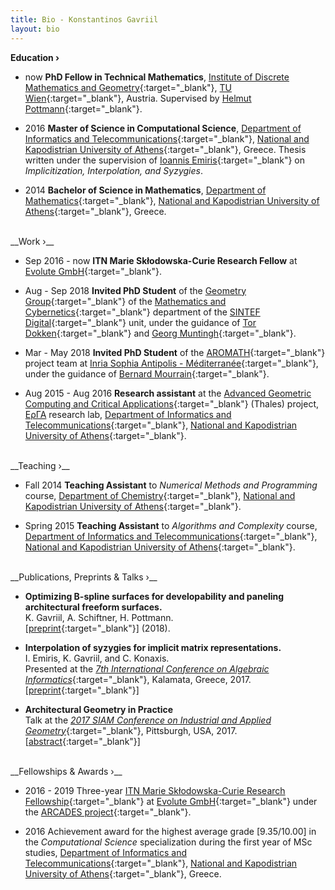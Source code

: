 ```yaml
---
title: Bio - Konstantinos Gavriil
layout: bio
---
```


__Education &rsaquo;__

- <span class="darkdate">now</span> __PhD Fellow in Technical Mathematics__, [Institute of Discrete Mathematics and Geometry](http://www.dmg.tuwien.ac.at/){:target="_blank"}, [TU Wien](https://www.tuwien.ac.at/en/){:target="_blank"}, Austria. Supervised by [Helmut Pottmann](http://www.dmg.tuwien.ac.at/pottmann/){:target="_blank"}.

- <span class="darkdate">2016</span> __Master of Science in Computational Science__, [Department of Informatics and Telecommunications](http://www.di.uoa.gr/eng){:target="_blank"}, [National and Kapodistrian University of Athens](http://en.uoa.gr/){:target="_blank"}, Greece. Thesis written under the supervision of [Ioannis Emiris](http://cgi.di.uoa.gr/~emiris/index-eng.html){:target="_blank"} on *Implicitization, Interpolation, and Syzygies*.

- <span class="darkdate">2014</span> __Bachelor of Science in Mathematics__, [Department of Mathematics](http://noether.math.uoa.gr/){:target="_blank"}, [National and Kapodistrian University of Athens](http://en.uoa.gr/){:target="_blank"}, Greece.

<br>
__Work &rsaquo;__

- <span class="darkdate">Sep 2016 - now</span> __ITN Marie Skłodowska-Curie Research Fellow__ at [Evolute GmbH](https://www.evolute.at/){:target="_blank"}.

- <span class="darkdate">Aug - Sep 2018</span> __Invited PhD Student__ of the [Geometry Group](https://www.sintef.no/en/digital/applied-mathematics/geometry/){:target="_blank"} of the [Mathematics and Cybernetics](https://www.sintef.no/en/digital/applied-mathematics/){:target="_blank"} department of the [SINTEF Digital](https://www.sintef.no/en/digital/){:target="_blank"} unit, under the guidance of [Tor Dokken](https://www.sintef.no/en/all-employees/employee/?empId=462){:target="_blank"} and [Georg Muntingh](https://www.sintef.no/en/all-employees/employee/?empId=4910){:target="_blank"}.

- <span class="darkdate">Mar - May 2018</span> __Invited PhD Student__ of the [AROMATH](https://team.inria.fr/aromath/){:target="_blank"} project team at [Inria Sophia Antipolis - Méditerranée](https://www.inria.fr/en/centre/sophia){:target="_blank"}, under the guidance of [Bernard Mourrain](http://www-sop.inria.fr/members/Bernard.Mourrain/){:target="_blank"}.

- <span class="darkdate">Aug 2015 - Aug 2016</span> __Research assistant__ at the [Advanced Geometric Computing and Critical Applications](http://geomcomp.di.uoa.gr/){:target="_blank"} (Thales) project, [ΕρΓΑ](http://erga.di.uoa.gr/) research lab, [Department of Informatics and Telecommunications](http://www.di.uoa.gr/eng){:target="_blank"}, [National and Kapodistrian University of Athens](http://en.uoa.gr/){:target="_blank"}.

<br>
__Teaching &rsaquo;__

- <span class="darkdate">Fall 2014</span> __Teaching Assistant__ to *Numerical Methods and Programming* course, [Department of Chemistry](http://www.chem.uoa.gr/){:target="_blank"}, [National and Kapodistrian University of Athens](http://en.uoa.gr/){:target="_blank"}.

- <span class="darkdate">Spring 2015</span> __Teaching Assistant__ to *Algorithms and Complexity* course, [Department of Informatics and Telecommunications](http://www.di.uoa.gr/eng){:target="_blank"}, [National and Kapodistrian University of Athens](http://en.uoa.gr/){:target="_blank"}.

<br>
__Publications, Preprints & Talks &rsaquo;__

- __Optimizing B-spline surfaces for developability and paneling architectural freeform surfaces.__<br>
K. Gavriil, A. Schiftner, H. Pottmann.<br>[[preprint](https://arxiv.org/abs/1808.07560){:target="_blank"}] (2018).

- __Interpolation of syzygies for implicit matrix representations.__<br>
I. Emiris, K. Gavriil, and C. Konaxis.<br>
Presented at the [*7th International Conference on Algebraic Informatics*](http://www.cargo.wlu.ca/CAI2017/){:target="_blank"}, Kalamata, Greece, 2017. [[preprint](https://hal.inria.fr/hal-01421866){:target="_blank"}]

- __Architectural Geometry in Practice__<br>
Talk at the [*2017 SIAM Conference on Industrial and Applied Geometry*](http://www.siam.org/meetings/gd17/){:target="_blank"}, Pittsburgh, USA, 2017. [[abstract](http://meetings.siam.org/sess/dsp_talk.cfm?p=87538){:target="_blank"}]

<br>
__Fellowships & Awards &rsaquo;__

- <span class="darkdate">2016 - 2019</span> Three-year [ITN Marie Skłodowska-Curie Research Fellowship](http://cordis.europa.eu/project/rcn/198309_en.html){:target="_blank"} at [Evolute GmbH](https://www.evolute.at/){:target="_blank"} under the [ARCADES project](http://arcades-network.eu/){:target="_blank"}.  

- <span class="darkdate">2016</span> Achievement award for the highest average grade [9.35/10.00] in the *Computational Science* specialization during the first year of MSc studies, [Department of Informatics and Telecommunications](http://www.di.uoa.gr/eng){:target="_blank"}, [National and Kapodistrian University of Athens](http://en.uoa.gr/){:target="_blank"}, Greece.


